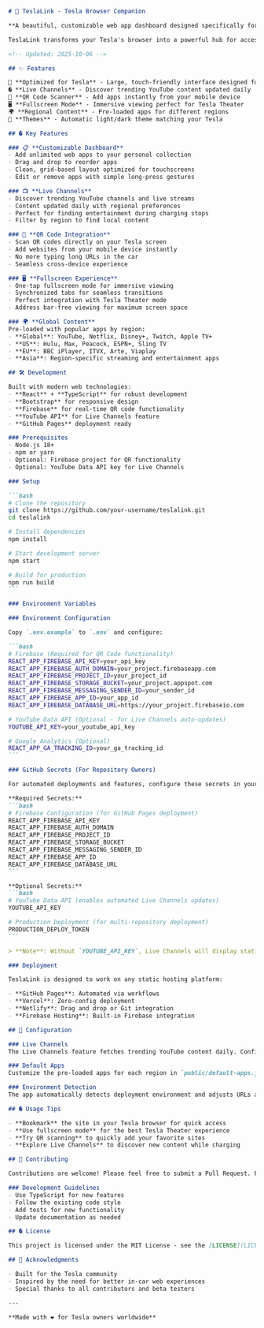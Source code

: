 ````markdown
# 🚗 TeslaLink - Tesla Browser Companion

**A beautiful, customizable web app dashboard designed specifically for Tesla touchscreens.**

TeslaLink transforms your Tesla's browser into a powerful hub for accessing your favorite websites and discovering trending content. With features like Live Channels, QR code scanning, and fullscreen mode, it's the perfect companion for Tesla owners.

<!-- Updated: 2025-10-06 -->

## ✨ Features

🎯 **Optimized for Tesla** - Large, touch-friendly interface designed for in-car use  
� **Live Channels** - Discover trending YouTube content updated daily  
📱 **QR Code Scanner** - Add apps instantly from your mobile device  
🖥️ **Fullscreen Mode** - Immersive viewing perfect for Tesla Theater  
🌍 **Regional Content** - Pre-loaded apps for different regions  
🎨 **Themes** - Automatic light/dark theme matching your Tesla  

## � Key Features

### 📋 **Customizable Dashboard**
- Add unlimited web apps to your personal collection
- Drag and drop to reorder apps
- Clean, grid-based layout optimized for touchscreens
- Edit or remove apps with simple long-press gestures

### 📺 **Live Channels**
- Discover trending YouTube channels and live streams
- Content updated daily with regional preferences
- Perfect for finding entertainment during charging stops
- Filter by region to find local content

### 📱 **QR Code Integration**
- Scan QR codes directly on your Tesla screen
- Add websites from your mobile device instantly
- No more typing long URLs in the car
- Seamless cross-device experience

### 🖥️ **Fullscreen Experience**
- One-tap fullscreen mode for immersive viewing
- Synchronized tabs for seamless transitions
- Perfect integration with Tesla Theater mode
- Address bar-free viewing for maximum screen space

### 🌍 **Global Content**
Pre-loaded with popular apps by region:
- **Global**: YouTube, Netflix, Disney+, Twitch, Apple TV+
- **US**: Hulu, Max, Peacock, ESPN+, Sling TV
- **EU**: BBC iPlayer, ITVX, Arte, Viaplay
- **Asia**: Region-specific streaming and entertainment apps

## 🛠️ Development

Built with modern web technologies:
- **React** + **TypeScript** for robust development
- **Bootstrap** for responsive design
- **Firebase** for real-time QR code functionality
- **YouTube API** for Live Channels feature
- **GitHub Pages** deployment ready

### Prerequisites
- Node.js 18+
- npm or yarn
- Optional: Firebase project for QR functionality
- Optional: YouTube Data API key for Live Channels

### Setup

```bash
# Clone the repository
git clone https://github.com/your-username/teslalink.git
cd teslalink

# Install dependencies
npm install

# Start development server
npm start

# Build for production
npm run build
```

### Environment Variables

### Environment Configuration

Copy `.env.example` to `.env` and configure:

```bash
# Firebase (Required for QR Code functionality)
REACT_APP_FIREBASE_API_KEY=your_api_key
REACT_APP_FIREBASE_AUTH_DOMAIN=your_project.firebaseapp.com
REACT_APP_FIREBASE_PROJECT_ID=your_project_id
REACT_APP_FIREBASE_STORAGE_BUCKET=your_project.appspot.com
REACT_APP_FIREBASE_MESSAGING_SENDER_ID=your_sender_id
REACT_APP_FIREBASE_APP_ID=your_app_id
REACT_APP_FIREBASE_DATABASE_URL=https://your_project.firebaseio.com

# YouTube Data API (Optional - for Live Channels auto-updates)
YOUTUBE_API_KEY=your_youtube_api_key

# Google Analytics (Optional)
REACT_APP_GA_TRACKING_ID=your_ga_tracking_id
```

### GitHub Secrets (For Repository Owners)

For automated deployments and features, configure these secrets in your GitHub repository:

**Required Secrets:**
```bash
# Firebase Configuration (for GitHub Pages deployment)
REACT_APP_FIREBASE_API_KEY
REACT_APP_FIREBASE_AUTH_DOMAIN  
REACT_APP_FIREBASE_PROJECT_ID
REACT_APP_FIREBASE_STORAGE_BUCKET
REACT_APP_FIREBASE_MESSAGING_SENDER_ID
REACT_APP_FIREBASE_APP_ID
REACT_APP_FIREBASE_DATABASE_URL
```

**Optional Secrets:**
```bash
# YouTube Data API (enables automated Live Channels updates)
YOUTUBE_API_KEY

# Production Deployment (for multi-repository deployment)
PRODUCTION_DEPLOY_TOKEN
```

> **Note**: Without `YOUTUBE_API_KEY`, Live Channels will display static content. The app remains fully functional for all other features.

### Deployment

TeslaLink is designed to work on any static hosting platform:

- **GitHub Pages**: Automated via workflows
- **Vercel**: Zero-config deployment
- **Netlify**: Drag and drop or Git integration
- **Firebase Hosting**: Built-in Firebase integration

## 🔧 Configuration

### Live Channels
The Live Channels feature fetches trending YouTube content daily. Configure regions and search terms in `scripts/update_popular_live.js`.

### Default Apps
Customize the pre-loaded apps for each region in `public/default-apps.json`.

### Environment Detection
The app automatically detects deployment environment and adjusts URLs accordingly. See `src/utils/environment.ts` for configuration.

## � Usage Tips

- **Bookmark** the site in your Tesla browser for quick access
- **Use fullscreen mode** for the best Tesla Theater experience
- **Try QR scanning** to quickly add your favorite sites
- **Explore Live Channels** to discover new content while charging

## 🤝 Contributing

Contributions are welcome! Please feel free to submit a Pull Request. For major changes, please open an issue first to discuss what you would like to change.

### Development Guidelines
- Use TypeScript for new features
- Follow the existing code style
- Add tests for new functionality
- Update documentation as needed

## � License

This project is licensed under the MIT License - see the [LICENSE](LICENSE) file for details.

## 🙏 Acknowledgments

- Built for the Tesla community
- Inspired by the need for better in-car web experiences
- Special thanks to all contributors and beta testers

---

**Made with ❤️ for Tesla owners worldwide**
````